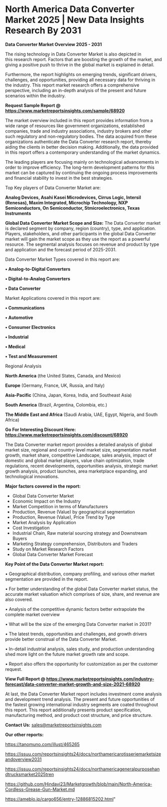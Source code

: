 # North America Data Converter Market 2025 | New Data Insights Research By 2031

<Strong> Data Converter Market Overview 2025 - 2031</strong>

The rising technology in Data Converter Market is also depicted in this research report. Factors that are boosting the growth of the market, and giving a positive push to thrive in the global market is explained in detail.

Furthermore, the report highlights on emerging trends, significant drivers, challenges, and opportunities, providing all necessary data for thriving in the industry. This report market research offers a comprehensive perspective, including an in-depth analysis of the present and future scenarios within the industry.

<strong>Request Sample Report @ <a href=https://www.marketreportsinsights.com/sample/68920>https://www.marketreportsinsights.com/sample/68920</a></strong>

The market overview included in this report provides information from a wide range of resources like government organizations, established companies, trade and industry associations, industry brokers and other such regulatory and non-regulatory bodies. The data acquired from these organizations authenticate the Data Converter research report, thereby aiding the clients in better decision making. Additionally, the data provided in this report offers a contemporary understanding of the market dynamics.

The leading players are focusing mainly on technological advancements in order to improve efficiency. The long-term development patterns for this market can be captured by continuing the ongoing process improvements and financial stability to invest in the best strategies.

Top Key players of Data Converter Market are:

<strong>Analog Devices, Asahi Kasei Microdevices, Cirrus Logic, Intersil (Renesas), Maxim Integrated, Microchip Technology, NXP Semiconductors, On Semiconductor, Stmicroelectronics, Texas Instruments</strong>

<strong><b>Global Data Converter Market Scope and Size:</b></strong>
The Data Converter market is declared segment by company, region (country), type, and application. Players, stakeholders, and other participants in the global Data Converter market will gain the market scope as they use the report as a powerful resource. The segmental analysis focuses on revenue and product by type and application and the forecast period of 2025-2031.

Data Converter Market Types covered in this report are:

<strong>• Analog-to-Digital Converters

• Digital-to-Analog Converters

• Data Converter</strong>

Market Applications covered in this report are:

<strong>• Communications

• Automotive

• Consumer Electronics

• Industrial

• Medical

• Test and Measurement</strong> 

Regional Analysis

<strong>North America</strong> (the United States, Canada, and Mexico)

<strong>Europe</strong> (Germany, France, UK, Russia, and Italy)

<strong>Asia-Pacific</strong> (China, Japan, Korea, India, and Southeast Asia)

<strong>South America</strong> (Brazil, Argentina, Colombia, etc.)

<strong>The Middle East and Africa</strong> (Saudi Arabia, UAE, Egypt, Nigeria, and South Africa)

<strong>Go For Interesting Discount Here: <a href=https://www.marketreportsinsights.com/discount/68920>https://www.marketreportsinsights.com/discount/68920</a></strong>

The Data Converter market report provides a detailed analysis of global market size, regional and country-level market size, segmentation market growth, market share, competitive Landscape, sales analysis, impact of domestic and global market players, value chain optimization, trade regulations, recent developments, opportunities analysis, strategic market growth analysis, product launches, area marketplace expanding, and technological innovations.

<strong><b>Major factors covered in the report:</b></strong>
<ul>
  <li>Global Data Converter Market </li>
  <li>Economic Impact on the Industry</li>
  <li>Market Competition in terms of Manufacturers</li>
  <li>Production, Revenue (Value) by geographical segmentation</li>
  <li>Production, Revenue (Value), Price Trend by Type</li>
  <li>Market Analysis by Application</li>
  <li>Cost Investigation</li>
  <li>Industrial Chain, Raw material sourcing strategy and Downstream Buyers</li>
  <li>Marketing Strategy comprehension, Distributors and Traders</li>
  <li>Study on Market Research Factors</li>
  <li>Global Data Converter Market Forecast</li>
</ul>

<strong><b>Key Point of the Data Converter Market report:</b></strong>

• Geographical distribution, company profiling, and various other market segmentation are provided in the report.

• For better understanding of the global Data Converter market status, the accurate market valuation which comprises of size, share, and revenue are also covered.

• Analysis of the competitive dynamic factors better extrapolate the complete market overview

• What will be the size of the emerging Data Converter market in 2031?

• The latest trends, opportunities and challenges, and growth drivers provide better construal of the Data Converter Market.

• In-detail industrial analysis, sales study, and production understanding shed more light on the future market growth rate and scope.

• Report also offers the opportunity for customization as per the customer request.

<strong><b>View Full Report @ <a href=https://www.marketreportsinsights.com/industry-forecast/data-converter-market-growth-and-size-2021-68920>https://www.marketreportsinsights.com/industry-forecast/data-converter-market-growth-and-size-2021-68920</a></b></strong>


At last, the Data Converter Market report includes investment come analysis and development trend analysis. The present and future opportunities of the fastest growing international industry segments are coated throughout this report. This report additionally presents product specification, manufacturing method, and product cost structure, and price structure.

<strong>Contact Us:</strong>
sales@marketreportsinsights.com

<strong>Our other reports:</strong>

<a href=https://tanomuno.com/illust/465265>https://tanomuno.com/illust/465265</a>

<a href=https://issuu.com/reportsinsights24/docs/northamericarotisseriemarketsizeandoverview2031>https://issuu.com/reportsinsights24/docs/northamericarotisseriemarketsizeandoverview2031</a>

<a href=https://issuu.com/reportsinsights24/docs/northamericageneralpurposehandtrucksmarket2025tren>https://issuu.com/reportsinsights24/docs/northamericageneralpurposehandtrucksmarket2025tren</a>

<a href=https://github.com/Hindavi23/Marketgrowth/blob/main/North-America-Cordless-Grease-Gun-Market.md>https://github.com/Hindavi23/Marketgrowth/blob/main/North-America-Cordless-Grease-Gun-Market.md</a>

<a href=https://ameblo.jp/cargo656/entry-12886815202.html>https://ameblo.jp/cargo656/entry-12886815202.html</a>"
